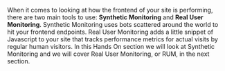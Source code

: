 When it comes to looking at how the frontend of your site is performing, there are two main tools to use: **Synthetic Monitoring** and **Real User Monitoring**. Synthetic Monitoring uses bots scattered around the world to hit your frontend endpoints. Real User Monitoring adds a little snippet of Javascript to your site that tracks performance metrics for actual visits by regular human visitors. In this Hands On section we will look at Synthetic Monitoring and we will cover Real User Monitoring, or RUM, in the next section.